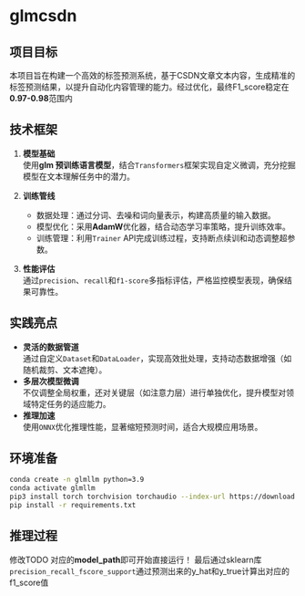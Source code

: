 # glmcsdn

## 项目目标  
本项目旨在构建一个高效的标签预测系统，基于CSDN文章文本内容，生成精准的标签预测结果，以提升自动化内容管理的能力。经过优化，最终F1_score稳定在**0.97-0.98**范围内

## 技术框架  
1. **模型基础**  
   使用**glm 预训练语言模型**，结合`Transformers`框架实现自定义微调，充分挖掘模型在文本理解任务中的潜力。  
   
2. **训练管线**  
   - 数据处理：通过分词、去噪和词向量表示，构建高质量的输入数据。  
   - 模型优化：采用**AdamW**优化器，结合动态学习率策略，提升训练效率。  
   - 训练管理：利用`Trainer` API完成训练过程，支持断点续训和动态调整超参数。  

3. **性能评估**  
   通过`precision`、`recall`和`f1-score`多指标评估，严格监控模型表现，确保结果可靠性。

## 实践亮点  
- **灵活的数据管道**  
  通过自定义`Dataset`和`DataLoader`，实现高效批处理，支持动态数据增强（如随机裁剪、文本遮掩）。  
- **多层次模型微调**  
  不仅调整全局权重，还对关键层（如注意力层）进行单独优化，提升模型对领域特定任务的适应能力。  
- **推理加速**  
  使用`ONNX`优化推理性能，显著缩短预测时间，适合大规模应用场景。

## 环境准备  

```bash  
conda create -n glmllm python=3.9
conda activate glmllm  
pip3 install torch torchvision torchaudio --index-url https://download.pytorch.org/whl/cu121
pip install -r requirements.txt
```

## 推理过程
修改TODO 对应的**model_path**即可开始直接运行！
最后通过sklearn库`precision_recall_fscore_support`通过预测出来的y_hat和y_true计算出对应的f1_score值
